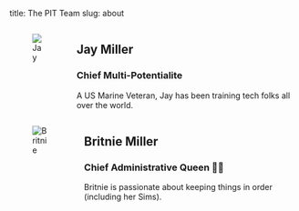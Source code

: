 title: The PIT Team
slug: about

<section class="level">

<div class="level-item">
<div class="columns box">
<div class="column is-3">
<figure class="is-child image is-128x128">
    <img class="is-rounded" src="https://s3-us-west-2.amazonaws.com/kjaymiller/images/kjaymiller_profile_photo.JPG" alt="Jay">
</figure>
</div>

<div class="column is-8">
<div>
<h2 class="title is-3 has-text-info">
Jay Miller
</h2>
</div>
<div>
<h3 class="subtitle is-4">Chief Multi-Potentialite</h3>
</div>
<p>
A US Marine Veteran, Jay has been training tech folks all over the world.
</p>
</div>
</div>
</div>

<div class="level-item">
<div class="columns box">
<div class="column is-3">
<figure class="is-child image is-128x128">
<img class="is-rounded" src="https://s3-us-west-2.amazonaws.com/kjaymiller/images/britnie_profile_photo_edit.png" alt="Britnie">
</figure>
</div>
<div class="column is-8">
<div>
<h2 class="title is-3 has-text-info">
Britnie Miller
</h2>
</div>
<div>
<h3 class="subtitle is-4">
Chief Administrative Queen 👸🏼
</h3>
</div>
<p>
Britnie is passionate about keeping things in order (including her Sims).
</p>
</div>
</div>
</div>
</div>
